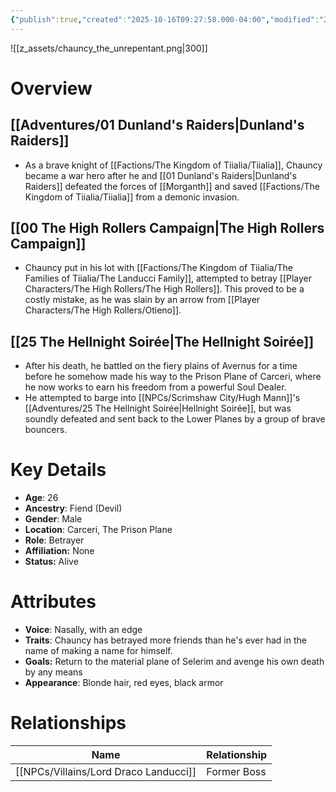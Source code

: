 ```yaml
---
{"publish":true,"created":"2025-10-16T09:27:58.000-04:00","modified":"2025-10-16T14:36:20.814-04:00","published":"2025-10-16T14:36:20.814-04:00","cssclasses":"","Age":"26","Ancestry":["Fiend (Devil)"],"Gender":"Male","Location":["Carceri, The Prison Plane"],"Role":["Betrayer"],"Affiliation":["None"],"Appearances":["[[Adventures/01 Dunland's Raiders\|Dunland's Raiders]]","[[Adventures/00 The High Rollers Campaign\|The High Rollers Campaign]]","[[Adventures/25 The Hellnight Soirée\|The Hellnight Soirée]]"],"Status":"Alive"}
---
```


![[z_assets/chauncy_the_unrepentant.png|300]]

# Overview

## [[Adventures/01 Dunland's Raiders\|Dunland's Raiders]]
 - As a brave knight of [[Factions/The Kingdom of Tiialia/Tiialia]], Chauncy became a war hero after he and [[01 Dunland's Raiders|Dunland's Raiders]] defeated the forces of [[Morganth]] and saved [[Factions/The Kingdom of Tiialia/Tiialia]] from a demonic invasion.

## [[00 The High Rollers Campaign|The High Rollers Campaign]]
 - Chauncy put in his lot with [[Factions/The Kingdom of Tiialia/The Families of Tiialia/The Landucci Family]], attempted to betray [[Player Characters/The High Rollers/The High Rollers]]. This proved to be a costly mistake, as he was slain by an arrow from [[Player Characters/The High Rollers/Otieno]].

## [[25 The Hellnight Soirée|The Hellnight Soirée]]
 - After his death, he battled on the fiery plains of Avernus for a time before he somehow made his way to the Prison Plane of Carceri, where he now works to earn his freedom from a powerful Soul Dealer.
 - He attempted to barge into [[NPCs/Scrimshaw City/Hugh Mann]]'s [[Adventures/25 The Hellnight Soirée\|Hellnight Soirée]], but was soundly defeated and sent back to the Lower Planes by a group of brave bouncers.

# Key Details
- **Age**: 26
- **Ancestry**: Fiend (Devil)
- **Gender**: Male
- **Location**: Carceri, The Prison Plane
- **Role**: Betrayer
- **Affiliation:** None
- **Status:** Alive

# Attributes
- **Voice**: Nasally, with an edge
- **Traits**: Chauncy has betrayed more friends than he's ever had in the name of making a name for himself.
- **Goals:** Return to the material plane of Selerim and avenge his own death by any means
- **Appearance**: Blonde hair, red eyes, black armor

# Relationships

| Name                    | Relationship |
| ----------------------- | ------------ |
| [[NPCs/Villains/Lord Draco Landucci]] | Former Boss  |

